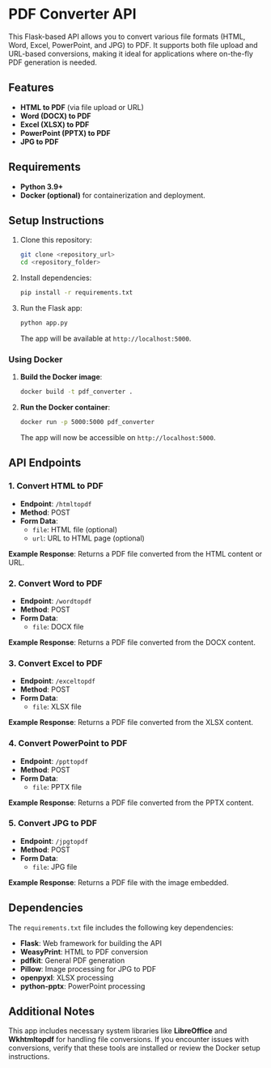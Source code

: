 # PDF Converter API

This Flask-based API allows you to convert various file formats (HTML, Word, Excel, PowerPoint, and JPG) to PDF. It supports both file upload and URL-based conversions, making it ideal for applications where on-the-fly PDF generation is needed.

## Features

- **HTML to PDF** (via file upload or URL)
- **Word (DOCX) to PDF**
- **Excel (XLSX) to PDF**
- **PowerPoint (PPTX) to PDF**
- **JPG to PDF**

## Requirements

- **Python 3.9+**
- **Docker (optional)** for containerization and deployment.

## Setup Instructions

1. Clone this repository:
   ```bash
   git clone <repository_url>
   cd <repository_folder>
   ```

2. Install dependencies:
   ```bash
   pip install -r requirements.txt
   ```

3. Run the Flask app:
   ```bash
   python app.py
   ```

   The app will be available at `http://localhost:5000`.

### Using Docker

1. **Build the Docker image**:
   ```bash
   docker build -t pdf_converter .
   ```

2. **Run the Docker container**:
   ```bash
   docker run -p 5000:5000 pdf_converter
   ```

   The app will now be accessible on `http://localhost:5000`.

## API Endpoints

### 1. Convert HTML to PDF

- **Endpoint**: `/htmltopdf`
- **Method**: POST
- **Form Data**:
  - `file`: HTML file (optional)
  - `url`: URL to HTML page (optional)

**Example Response**: Returns a PDF file converted from the HTML content or URL.

### 2. Convert Word to PDF

- **Endpoint**: `/wordtopdf`
- **Method**: POST
- **Form Data**:
  - `file`: DOCX file

**Example Response**: Returns a PDF file converted from the DOCX content.

### 3. Convert Excel to PDF

- **Endpoint**: `/exceltopdf`
- **Method**: POST
- **Form Data**:
  - `file`: XLSX file

**Example Response**: Returns a PDF file converted from the XLSX content.

### 4. Convert PowerPoint to PDF

- **Endpoint**: `/ppttopdf`
- **Method**: POST
- **Form Data**:
  - `file`: PPTX file

**Example Response**: Returns a PDF file converted from the PPTX content.

### 5. Convert JPG to PDF

- **Endpoint**: `/jpgtopdf`
- **Method**: POST
- **Form Data**:
  - `file`: JPG file



**Example Response**: Returns a PDF file with the image embedded.

## Dependencies

The `requirements.txt` file includes the following key dependencies:
- **Flask**: Web framework for building the API
- **WeasyPrint**: HTML to PDF conversion
- **pdfkit**: General PDF generation
- **Pillow**: Image processing for JPG to PDF
- **openpyxl**: XLSX processing
- **python-pptx**: PowerPoint processing

## Additional Notes

This app includes necessary system libraries like **LibreOffice** and **Wkhtmltopdf** for handling file conversions. If you encounter issues with conversions, verify that these tools are installed or review the Docker setup instructions.


   

